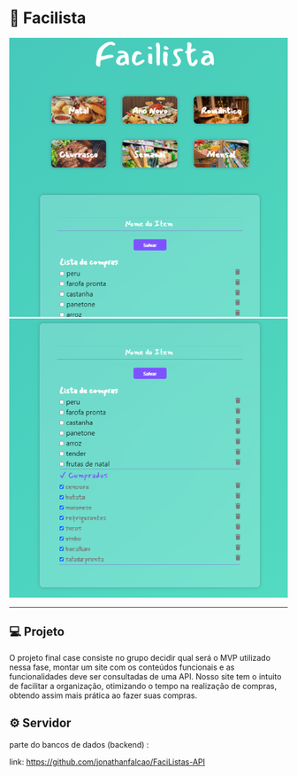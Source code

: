#  📝 Facilista  
 
  <img alt="facilista1"  src="https://raw.githubusercontent.com/Jonas-Sousa/Facilista/develop/imgReadme/facilista1.png">  
  
  <img alt="facilista2" src="https://raw.githubusercontent.com/Jonas-Sousa/Facilista/develop/imgReadme/facilista2.png">   
  
---

## 💻 Projeto  

O projeto final case consiste no grupo decidir qual será o MVP utilizado nessa fase, montar um site com os conteúdos funcionais e
as funcionalidades deve ser consultadas de uma API. 
Nosso site tem o intuito de facilitar a organização, otimizando o tempo na realização de compras, obtendo assim mais prática ao fazer suas compras.



## ⚙ Servidor 

parte do bancos de dados (backend) : 

link: https://github.com/jonathanfalcao/FaciListas-API
